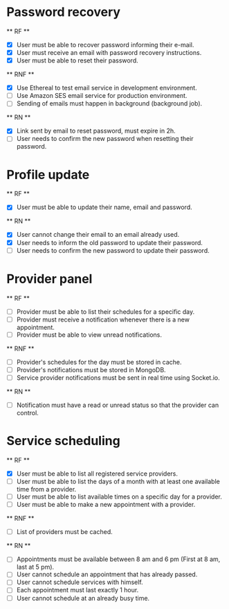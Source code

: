 # Password recovery

** RF **

- [x] User must be able to recover password informing their e-mail.
- [x] User must receive an email with password recovery instructions.
- [x] User must be able to reset their password.

** RNF **

- [x] Use Ethereal to test email service in development environment.
- [ ] Use Amazon SES email service for production environment.
- [ ] Sending of emails must happen in background (background job).

** RN **

- [x] Link sent by email to reset password, must expire in 2h.
- [ ] User needs to confirm the new password when resetting their password.

# Profile update

** RF **

- [x] User must be able to update their name, email and password.

** RN **

- [x] User cannot change their email to an email already used.
- [x] User needs to inform the old password to update their password.
- [ ] User needs to confirm the new password to update their password.

# Provider panel

** RF **

- [ ] Provider must be able to list their schedules for a specific day.
- [ ] Provider must receive a notification whenever there is a new appointment.
- [ ] Provider must be able to view unread notifications.

** RNF **

- [ ] Provider's schedules for the day must be stored in cache.
- [ ] Provider's notifications must be stored in MongoDB.
- [ ] Service provider notifications must be sent in real time using Socket.io.

** RN **

- [ ] Notification must have a read or unread status so that the provider can control.

# Service scheduling

** RF **

- [x] User must be able to list all registered service providers.
- [ ] User must be able to list the days of a month with at least one available time from a provider.
- [ ] User must be able to list available times on a specific day for a provider.
- [ ] User must be able to make a new appointment with a provider.

** RNF **

- [ ] List of providers must be cached.

** RN **

- [ ] Appointments must be available between 8 am and 6 pm (First at 8 am, last at 5 pm).
- [ ] User cannot schedule an appointment that has already passed.
- [ ] User cannot schedule services with himself.
- [ ] Each appointment must last exactly 1 hour.
- [ ] User cannot schedule at an already busy time.
